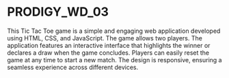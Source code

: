 # PRODIGY_WD_03
This Tic Tac Toe game is a simple and engaging web application developed using HTML, CSS, and JavaScript. The game allows two players.
The application features an interactive interface that highlights the winner or declares a draw when the game concludes. Players can easily reset the game at any time to start a new match. The design is responsive, ensuring a seamless experience across different devices. 

